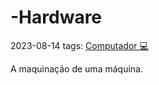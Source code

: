 # -Hardware
2023-08-14
tags: [Computador 💻](../../-%20Acontecimentos/5-%20Contemporânea/Computador%20💻.md)

A maquinação de uma máquina.
